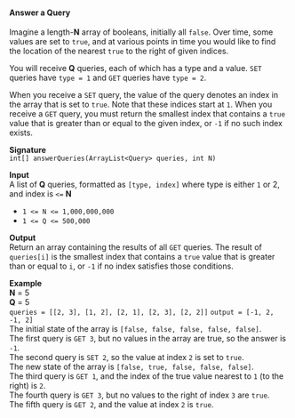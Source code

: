 #### Answer a Query
Imagine a length-**N** array of booleans, initially all `false`. Over time, some values are set to `true`, and at various points in time you would like to find the location of the nearest `true` to the right of given indices.

You will receive **Q** queries, each of which has a type and a value. `SET` queries have `type = 1` and `GET` queries have `type = 2`.

When you receive a `SET` query, the value of the query denotes an index in the array that is set to `true`. Note that these indices start at `1`. When you receive a `GET` query, you must return the smallest index that contains a `true` value that is greater than or equal to the given index, or `-1` if no such index exists.

**Signature**  
`int[] answerQueries(ArrayList<Query> queries, int N)`

**Input**  
A list of **Q** queries, formatted as `[type, index]` where type is either `1` or 2, and index is `<=` **N**
* `1 <= N <= 1,000,000,000`
* `1 <= Q <= 500,000`

**Output**  
Return an array containing the results of all `GET` queries. The result of `queries[i]` is the smallest index that contains a `true` value that is greater than or equal to `i`, or `-1` if no index satisfies those conditions.

**Example**  
**N** = 5  
**Q** = 5  
`queries = [[2, 3], [1, 2], [2, 1], [2, 3], [2, 2]]`
`output = [-1, 2, -1, 2]`  
The initial state of the array is `[false, false, false, false, false]`.  
The first query is `GET 3`, but no values in the array are true, so the answer is `-1`.  
The second query is `SET 2`, so the value at index `2` is set to `true`.  
The new state of the array is `[false, true, false, false, false]`.  
The third query is `GET 1`, and the index of the true value nearest to `1` (to the right) is `2`.  
The fourth query is `GET 3`, but no values to the right of index `3` are `true`.  
The fifth query is `GET 2`, and the value at index `2` is `true`.
